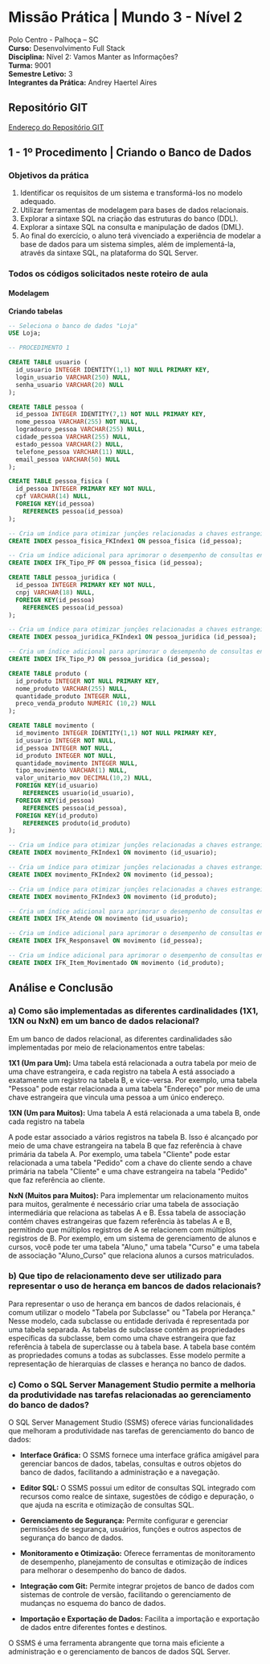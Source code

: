 # Missão Prática | Mundo 3 - Nível 2

Polo Centro - Palhoça – SC  
**Curso:** Desenvolvimento Full Stack  
**Disciplina:** Nível 2: Vamos Manter as Informações?  
**Turma:** 9001  
**Semestre Letivo:** 3  
**Integrantes da Prática:** Andrey Haertel Aires  

## Repositório GIT
[Endereço do Repositório GIT](https://link-do-seu-repositorio-git)

## 1 - 1º Procedimento | Criando o Banco de Dados

### Objetivos da prática

1. Identificar os requisitos de um sistema e transformá-los no modelo adequado.
2. Utilizar ferramentas de modelagem para bases de dados relacionais.
3. Explorar a sintaxe SQL na criação das estruturas do banco (DDL).
4. Explorar a sintaxe SQL na consulta e manipulação de dados (DML).
5. Ao final do exercício, o aluno terá vivenciado a experiência de modelar a base de dados para um sistema simples, além de implementá-la, através da sintaxe SQL, na plataforma do SQL Server.

### Todos os códigos solicitados neste roteiro de aula

#### Modelagem

**Criando tabelas**

```sql
-- Seleciona o banco de dados "Loja"
USE Loja;

-- PROCEDIMENTO 1

CREATE TABLE usuario (
  id_usuario INTEGER IDENTITY(1,1) NOT NULL PRIMARY KEY,
  login_usuario VARCHAR(250) NULL,
  senha_usuario VARCHAR(20) NULL
);

CREATE TABLE pessoa (
  id_pessoa INTEGER IDENTITY(7,1) NOT NULL PRIMARY KEY,
  nome_pessoa VARCHAR(255) NOT NULL,
  logradouro_pessoa VARCHAR(255) NULL,
  cidade_pessoa VARCHAR(255) NULL,
  estado_pessoa VARCHAR(2) NULL,
  telefone_pessoa VARCHAR(11) NULL,
  email_pessoa VARCHAR(50) NULL
);

CREATE TABLE pessoa_fisica (
  id_pessoa INTEGER PRIMARY KEY NOT NULL,
  cpf VARCHAR(14) NULL,
  FOREIGN KEY(id_pessoa)
    REFERENCES pessoa(id_pessoa)
);

-- Cria um índice para otimizar junções relacionadas a chaves estrangeiras na tabela pessoa_fisica.
CREATE INDEX pessoa_fisica_FKIndex1 ON pessoa_fisica (id_pessoa);

-- Cria um índice adicional para aprimorar o desempenho de consultas envolvendo a tabela pessoa_fisica e a coluna id_pessoa.
CREATE INDEX IFK_Tipo_PF ON pessoa_fisica (id_pessoa);

CREATE TABLE pessoa_juridica (
  id_pessoa INTEGER PRIMARY KEY NOT NULL,
  cnpj VARCHAR(18) NULL,
  FOREIGN KEY(id_pessoa)
    REFERENCES pessoa(id_pessoa)
);

-- Cria um índice para otimizar junções relacionadas a chaves estrangeiras na tabela pessoa_juridica.
CREATE INDEX pessoa_juridica_FKIndex1 ON pessoa_juridica (id_pessoa);

-- Cria um índice adicional para aprimorar o desempenho de consultas envolvendo a tabela pessoa_juridica e a coluna id_pessoa.
CREATE INDEX IFK_Tipo_PJ ON pessoa_juridica (id_pessoa);

CREATE TABLE produto (
  id_produto INTEGER NOT NULL PRIMARY KEY,
  nome_produto VARCHAR(255) NULL,
  quantidade_produto INTEGER NULL,
  preco_venda_produto NUMERIC (10,2) NULL
);

CREATE TABLE movimento (
  id_movimento INTEGER IDENTITY(1,1) NOT NULL PRIMARY KEY,
  id_usuario INTEGER NOT NULL,
  id_pessoa INTEGER NOT NULL,
  id_produto INTEGER NOT NULL,
  quantidade_movimento INTEGER NULL,
  tipo_movimento VARCHAR(1) NULL,
  valor_unitario_mov DECIMAL(10,2) NULL,
  FOREIGN KEY(id_usuario)
    REFERENCES usuario(id_usuario),
  FOREIGN KEY(id_pessoa)
    REFERENCES pessoa(id_pessoa),
  FOREIGN KEY(id_produto)
    REFERENCES produto(id_produto)
);

-- Cria um índice para otimizar junções relacionadas a chaves estrangeiras com a tabela usuário na tabela movimento.
CREATE INDEX movimento_FKIndex1 ON movimento (id_usuario);

-- Cria um índice para otimizar junções relacionadas a chaves estrangeiras com a tabela pessoa na tabela movimento.
CREATE INDEX movimento_FKIndex2 ON movimento (id_pessoa);

-- Cria um índice para otimizar junções relacionadas a chaves estrangeiras com a tabela produto na tabela movimento.
CREATE INDEX movimento_FKIndex3 ON movimento (id_produto);

-- Cria um índice adicional para aprimorar o desempenho de consultas envolvendo a tabela movimento e a coluna id_usuario.
CREATE INDEX IFK_Atende ON movimento (id_usuario);

-- Cria um índice adicional para aprimorar o desempenho de consultas envolvendo a tabela movimento e a coluna id_pessoa.
CREATE INDEX IFK_Responsavel ON movimento (id_pessoa);

-- Cria um índice adicional para aprimorar o desempenho de consultas envolvendo a tabela movimento e a coluna id_produto.
CREATE INDEX IFK_Item_Movimentado ON movimento (id_produto);
```

## Análise e Conclusão

### a) Como são implementadas as diferentes cardinalidades (1X1, 1XN ou NxN) em um banco de dados relacional?

Em um banco de dados relacional, as diferentes cardinalidades são implementadas por meio de relacionamentos entre tabelas:

**1X1 (Um para Um):** Uma tabela está relacionada a outra tabela por meio de uma chave estrangeira, e cada registro na tabela A está associado a exatamente um registro na tabela B, e vice-versa. Por exemplo, uma tabela "Pessoa" pode estar relacionada a uma tabela "Endereço" por meio de uma chave estrangeira que vincula uma pessoa a um único endereço.

**1XN (Um para Muitos):** Uma tabela A está relacionada a uma tabela B, onde cada registro na tabela

 A pode estar associado a vários registros na tabela B. Isso é alcançado por meio de uma chave estrangeira na tabela B que faz referência à chave primária da tabela A. Por exemplo, uma tabela "Cliente" pode estar relacionada a uma tabela "Pedido" com a chave do cliente sendo a chave primária na tabela "Cliente" e uma chave estrangeira na tabela "Pedido" que faz referência ao cliente.

**NxN (Muitos para Muitos):** Para implementar um relacionamento muitos para muitos, geralmente é necessário criar uma tabela de associação intermediária que relaciona as tabelas A e B. Essa tabela de associação contém chaves estrangeiras que fazem referência às tabelas A e B, permitindo que múltiplos registros de A se relacionem com múltiplos registros de B. Por exemplo, em um sistema de gerenciamento de alunos e cursos, você pode ter uma tabela "Aluno," uma tabela "Curso" e uma tabela de associação "Aluno_Curso" que relaciona alunos a cursos matriculados.

### b) Que tipo de relacionamento deve ser utilizado para representar o uso de herança em bancos de dados relacionais?

Para representar o uso de herança em bancos de dados relacionais, é comum utilizar o modelo "Tabela por Subclasse" ou "Tabela por Herança." Nesse modelo, cada subclasse ou entidade derivada é representada por uma tabela separada. As tabelas de subclasse contêm as propriedades específicas da subclasse, bem como uma chave estrangeira que faz referência à tabela de superclasse ou à tabela base. A tabela base contém as propriedades comuns a todas as subclasses. Esse modelo permite a representação de hierarquias de classes e herança no banco de dados.

### c) Como o SQL Server Management Studio permite a melhoria da produtividade nas tarefas relacionadas ao gerenciamento do banco de dados?

O SQL Server Management Studio (SSMS) oferece várias funcionalidades que melhoram a produtividade nas tarefas de gerenciamento do banco de dados:

- **Interface Gráfica:** O SSMS fornece uma interface gráfica amigável para gerenciar bancos de dados, tabelas, consultas e outros objetos do banco de dados, facilitando a administração e a navegação.

- **Editor SQL:** O SSMS possui um editor de consultas SQL integrado com recursos como realce de sintaxe, sugestões de código e depuração, o que ajuda na escrita e otimização de consultas SQL.

- **Gerenciamento de Segurança:** Permite configurar e gerenciar permissões de segurança, usuários, funções e outros aspectos de segurança do banco de dados.

- **Monitoramento e Otimização:** Oferece ferramentas de monitoramento de desempenho, planejamento de consultas e otimização de índices para melhorar o desempenho do banco de dados.

- **Integração com Git:** Permite integrar projetos de banco de dados com sistemas de controle de versão, facilitando o gerenciamento de mudanças no esquema do banco de dados.

- **Importação e Exportação de Dados:** Facilita a importação e exportação de dados entre diferentes fontes e destinos.

O SSMS é uma ferramenta abrangente que torna mais eficiente a administração e o gerenciamento de bancos de dados SQL Server.
